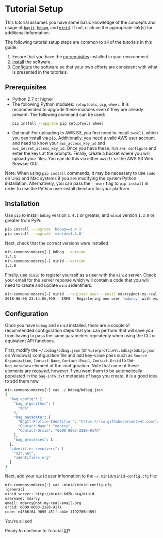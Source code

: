 # Tutorial Setup
This tutorial assumes you have some basic knowledge of the concepts and usage of [`bagit`](https://tools.ietf.org/html/draft-kunze-bagit-16), [`bdbag`](https://github.com/fair-research/bdbag), and [`minid`](https://github.com/fair-research/minid). If not, click on the appropriate link(s) for additional information.

The following tutorial setup steps are common to all of the tutorials in this guide.
1. Ensure that you have the [prerequisites](#prerequisites) installed in your environment.
2. [Install](#installation) the software.
3. [Configure](#configuration) the software so that your own efforts are consistent with what is presented in the tutorials.

<a name="prerequisites"></a>
## Prerequisites
* Python 2.7 or higher
* The following Python modules: `setuptools`, `pip`, `wheel`. It is recommended to upgrade these modules even if they are already present. The following command can be used:
    ```sh
    pip install --upgrade pip setuptools wheel
    ```
* Optional: For uploading to AWS S3, you first need to install `awscli`, which you can install via `pip`.
Additionally, you need a valid AWS user account and need to know your `aws_access_key_id`
and `aws_secret_access_key_id`. Once you have these, run `aws configure` and enter the keys
at the prompts. Finally, create a bucket where you will upload your files.
You can do this via either `awscli` or the AWS S3 Web Browser GUI.

Note: When using `pip install` commands, it may be necessary to use `sudo` on Unix and Mac
systems if you are modifying the system Python installation. Alternatively, you can pass the
`--user` flag to `pip install` in order to use the Python user install directory for your platform.

<a name="installation"></a>
## Installation
Use `pip` to install `bdbag` version `1.4.1` or greater, and `minid` version `1.3.0` or greater from PyPi:
```sh
pip install --upgrade 'bdbag>=1.4.1'
pip install --upgrade 'minid>=1.3.0'
```
Next, check that the correct versions were installed:
```sh
nih-commons:mdarcy[~] bdbag --version
1.4.1
nih-commons:mdarcy[~] minid --version
1.3.0
```
Finally, use `minid` to register yourself as a user with the `minid` server. Check your email for the server reponse which will contain a code that you will need to create and update `minid` identifiers.
```sh
nih-commons:mdarcy[~] minid --register_user --email mdarcy@not-my-real-email.org --name mdarcy --orcid 0000-0003-2280-917X
2018-06-06 23:14:06,959 - INFO - Registering new user "mdarcy" with email "mdarcy@not-my-real-email.org" and orcid "0000-0003-2280-917X"
```

<a name="configuration"></a>
## Configuration
Once you have `bdbag` and `minid` installed, there are a couple of recommended configuration
steps that you can perform that will save you from having to pass the same parameters repeatedly
when using the CLI or equivalent API functions.

First, modify the `~/.bdbag/bdbag.json` (or `%userprofile%\.bdbag\bdbag.json` on Windows)
configuration file and add key-value pairs such as `Source-Organization`, `Contact-Name`,
`Contact-Email`, `Contact-Orcid` to the `bag_metadata` element of the configuration.
Note that none of these elements are _required_, however if you want them to be automatically
populated in the `bag-info.txt` metadata of bags you create, it is a good idea to add them now.
```sh
nih-commons:mdarcy[~] cat ./.bdbag/bdbag.json
{
  "bag_config": {
    "bag_algorithms": [
      "md5"
    ],
    "bag_metadata": {
      "BagIt-Profile-Identifier": "https://raw.githubusercontent.com/fair-research/bdbag/master/profiles/bdbag-profile.json",
      "Contact-Name": "mdarcy",
      "Contact-Orcid": "0000-0003-2280-917X"
    },
    "bag_processes": 1
  },
  "identifier_resolvers": [
    "n2t.net",
    "identifiers.org"
  ]
}
```

Next, add your `minid` user information to the `~/.minid/minid-config.cfg` file:
```sh
nih-commons:mdarcy[~] cat .minid/minid-config.cfg
[general]
minid_server: http://minid.bd2k.org/minid
username: mdarcy
email: mdarcy@not-my-real-email.org
orcid: 0000-0003-2280-917X
code: e4506f64-9090-451f-ab4e-1192705dd89f
```

You're all set!

Ready to continue to Tutorial [#1](tutorial-1.md)?
